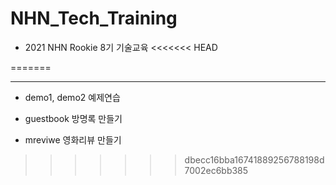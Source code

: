 # NHN_Tech_Training

- 2021 NHN Rookie 8기 기술교육
<<<<<<< HEAD
 
=======

-----------------------------------

- demo1, demo2 예제연습

- guestbook 방명록 만들기

- mreviwe 영화리뷰 만들기
>>>>>>> dbecc16bba16741889256788198d7002ec6bb385
